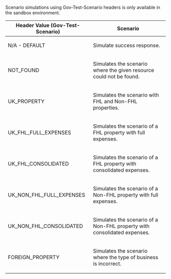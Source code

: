 <p>Scenario simulations using Gov-Test-Scenario headers is only available in the sandbox environment.</p>
<table>
    <thead>
        <tr>
            <th>Header Value (Gov-Test-Scenario)</th>
            <th>Scenario</th>
        </tr>
    </thead>
    <tbody>
        <tr>
            <td><p>N/A - DEFAULT</p></td>
            <td><p>Simulate success response.</p></td>
        </tr>
        <tr>
            <td><p>NOT_FOUND</p></td>
            <td><p>Simulates the scenario where the given resource could not be found.</p></td>
        </tr>
        <tr>
            <td><p>UK_PROPERTY</p></td>
            <td><p>Simulates the scenario with FHL and Non-FHL properties.</p></td>
        </tr>
        <tr>
            <td><p>UK_FHL_FULL_EXPENSES</p></td>
            <td><p>Simulates the scenario of a FHL property with full expenses.</p></td>
        </tr>
        <tr>
            <td><p>UK_FHL_CONSOLIDATED</p></td>
            <td><p>Simulates the scenario of a FHL property with consolidated expenses.</p></td>
        </tr>
        <tr>
            <td><p>UK_NON_FHL_FULL_EXPENSES</p></td>
            <td><p>Simulates the scenario of a Non-FHL property with full expenses.</p></td>
        </tr>
        <tr>
            <td><p>UK_NON_FHL_CONSOLIDATED</p></td>
            <td><p>Simulates the scenario of a Non-FHL property with consolidated expenses.</p></td>
        </tr>
        <tr>
            <td><p>FOREIGN_PROPERTY</p></td>
            <td><p>Simulates the scenario where the type of business is incorrect.</p></td>
        </tr>
    </tbody>
</table>
